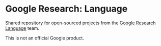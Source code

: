 # Google Research: Language

Shared repository for open-sourced projects from the
[Google Research Language](https://research.google/teams/language/) team.

This is not an official Google product.
